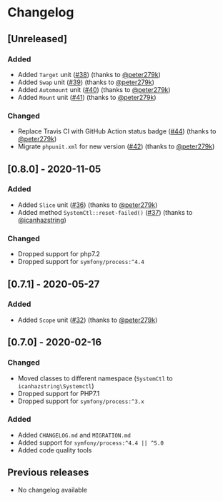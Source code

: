 # Changelog

## [Unreleased]
### Added
- Added `Target` unit ([#38](https://github.com/icanhazstring/systemctl-php/pull/38)) (thanks to [@peter279k](https://github.com/peter279k))
- Added `Swap` unit ([#39](https://github.com/icanhazstring/systemctl-php/pull/39)) (thanks to [@peter279k](https://github.com/peter279k))
- Added `Automount` unit ([#40](https://github.com/icanhazstring/systemctl-php/pull/40)) (thanks to [@peter279k](https://github.com/peter279k))
- Added `Mount` unit ([#41](https://github.com/icanhazstring/systemctl-php/pull/41)) (thanks to [@peter279k](https://github.com/peter279k))

### Changed
- Replace Travis CI with GitHub Action status badge ([#44](https://github.com/icanhazstring/systemctl-php/pull/44)) (thanks to [@peter279k](https://github.com/peter279k))
- Migrate `phpunit.xml` for new version ([#42](https://github.com/icanhazstring/systemctl-php/pull/42)) (thanks to [@peter279k](https://github.com/peter279k))

## [0.8.0] - 2020-11-05
### Added
- Added `Slice` unit ([#36](https://github.com/icanhazstring/systemctl-php/pull/36)) (thanks to [@peter279k](https://github.com/peter279k))
- Added method `SystemCtl::reset-failed()` ([#37](https://github.com/icanhazstring/systemctl-php/pull/37)) (thanks to [@icanhazstring](https://github.com/icanhazstring))

### Changed
- Dropped support for php7.2
- Dropped support for `symfony/process:^4.4`

## [0.7.1] - 2020-05-27
### Added
- Added `Scope` unit ([#32](https://github.com/icanhazstring/systemctl-php/pull/32)) (thanks to [@peter279k](https://github.com/peter279k))

## [0.7.0] - 2020-02-16
### Changed
- Moved classes to different namespace (`SystemCtl` to `icanhazstring\Systemctl`)
- Dropped support for PHP7.1
- Dropped support for `symfony/process:^3.x`

### Added
- Added `CHANGELOG.md` and `MIGRATION.md`
- Added support for `symfony/process:^4.4 || ^5.0`
- Added code quality tools

## Previous releases
- No changelog available
